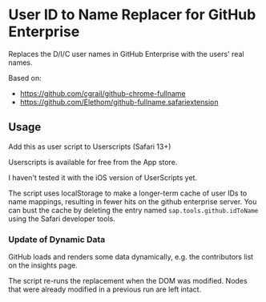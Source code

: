 # User ID to Name Replacer for GitHub Enterprise

Replaces the D/I/C user names in GitHub Enterprise with the users' real names.

Based on:
- https://github.com/cgrail/github-chrome-fullname
- https://github.com/Elethom/github-fullname.safariextension

## Usage

Add this as user script to Userscripts (Safari 13+)

Userscripts is available for free from the App store.

I haven't tested it with the iOS version of UserScripts yet.

The script uses localStorage to make a longer-term cache of user IDs to name mappings, resulting in fewer hits on the github enterprise server. You can bust the cache by deleting the entry named `sap.tools.github.idToName` using the Safari developer tools.

### Update of Dynamic Data

GitHub loads and renders some data dynamically, e.g. the contributors list on the insights page.

The script re-runs the replacement when the DOM was modified. Nodes that were already modified in a previous run are left intact.
